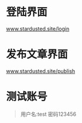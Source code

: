 # 登陆界面
www.stardusted.site/login

# 发布文章界面
www.stardusted.site/publish

# 测试账号
> 用户名:test
> 密码123456
